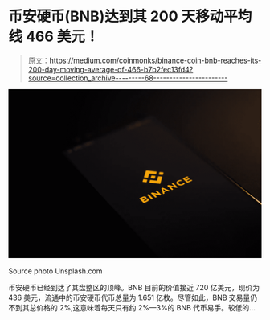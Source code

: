 # 币安硬币(BNB)达到其 200 天移动平均线 466 美元！

> 原文：<https://medium.com/coinmonks/binance-coin-bnb-reaches-its-200-day-moving-average-of-466-b7b2fec13fd4?source=collection_archive---------68----------------------->

![](img/5e059d985524863ff5551f1cc67c8f28.png)

Source photo Unsplash.com

币安硬币已经到达了其盘整区的顶峰。BNB 目前的价值接近 720 亿美元，现价为 436 美元，流通中的币安硬币代币总量为 1.651 亿枚。尽管如此，BNB 交易量仍不到其总价格的 2%,这意味着每天只有约 2%—3%的 BNB 代币易手。较低的…